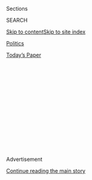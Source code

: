<div id="app">

<div>

<div>

<div>

<div class="NYTAppHideMasthead css-1q2w90k e1suatyy0">

<div class="section css-ui9rw0 e1suatyy2">

<div class="css-eph4ug er09x8g0">

<div class="css-6n7j50">

</div>

<span class="css-1dv1kvn">Sections</span>

<div class="css-10488qs">

<span class="css-1dv1kvn">SEARCH</span>

</div>

[Skip to content](#site-content)[Skip to site index](#site-index)

</div>

<div id="masthead-section-label" class="css-1wr3we4 eaxe0e00">

[Politics](https://www.nytimes.com/section/politics)

</div>

<div class="css-10698na e1huz5gh0">

</div>

</div>

<div id="masthead-bar-one" class="section hasLinks css-15hmgas e1csuq9d3">

<div class="css-uqyvli e1csuq9d0">

</div>

<div class="css-1uqjmks e1csuq9d1">

</div>

<div class="css-9e9ivx">

[](https://myaccount.nytimes.com/auth/login?response_type=cookie&client_id=vi)

</div>

<div class="css-1bvtpon e1csuq9d2">

[Today’s Paper](https://www.nytimes.com/section/todayspaper)

</div>

</div>

</div>

</div>

<div data-aria-hidden="false">

<div id="site-content" role="main">

<div>

<div class="css-1aor85t" style="opacity:0.000000001;z-index:-1;visibility:hidden">

<div class="css-1hqnpie">

<div class="css-epjblv">

<span class="css-17xtcya">[Politics](/section/politics)</span><span class="css-x15j1o">|</span><span class="css-fwqvlz">Viral
Photo Captures Power Dynamic Between Trump and Nancy Pelosi</span>

</div>

<div class="css-k008qs">

<div class="css-1iwv8en">

<span class="css-18z7m18"></span>

<div>

</div>

</div>

<span class="css-1n6z4y">https://nyti.ms/2qlYsXW</span>

<div class="css-1705lsu">

<div class="css-4xjgmj">

<div class="css-4skfbu" role="toolbar" data-aria-label="Social Media Share buttons, Save button, and Comments Panel with current comment count" data-testid="share-tools">

  - 
  - 
  - 
  - 
    
    <div class="css-6n7j50">
    
    </div>

  - 

</div>

</div>

</div>

</div>

</div>

</div>

<div id="NYT_TOP_BANNER_REGION" class="css-13pd83m">

</div>

<div id="top-wrapper" class="css-1sy8kpn">

<div id="top-slug" class="css-l9onyx">

Advertisement

</div>

[Continue reading the main story](#after-top)

<div class="ad top-wrapper" style="text-align:center;height:100%;display:block;min-height:250px">

<div id="top" class="place-ad" data-position="top" data-size-key="top">

</div>

</div>

<div id="after-top">

</div>

</div>

<div>

<div id="sponsor-wrapper" class="css-1hyfx7x">

<div id="sponsor-slug" class="css-19vbshk">

Supported by

</div>

[Continue reading the main story](#after-sponsor)

<div id="sponsor" class="ad sponsor-wrapper" style="text-align:center;height:100%;display:block">

</div>

<div id="after-sponsor">

</div>

</div>

<div class="css-186x18t">

</div>

<div class="css-1vkm6nb ehdk2mb0">

# Viral Photo Captures Power Dynamic Between Trump and Nancy Pelosi

</div>

President Trump tweeted a photograph meant to mock Ms. Pelosi, but it
soon went viral as the opposite: an iconic image capturing Washington’s
most powerful woman standing up to him.

<div class="css-18e8msd">

<div class="css-vp77d3 epjyd6m0">

<div class="css-hus3qt ey68jwv0" data-aria-hidden="true">

[![Sheryl Gay
Stolberg](https://static01.nyt.com/images/2018/11/26/multimedia/author-sheryl-gay-stolberg/author-sheryl-gay-stolberg-thumbLarge.png
"Sheryl Gay Stolberg")](https://www.nytimes.com/by/sheryl-gay-stolberg)

</div>

<div class="css-1baulvz">

By [<span class="css-1baulvz last-byline" itemprop="name">Sheryl Gay
Stolberg</span>](https://www.nytimes.com/by/sheryl-gay-stolberg)

</div>

</div>

  - 
    
    <div class="css-ld3wwf e16638kd2">
    
    Oct. 18, 2019
    
    </div>

  - 
    
    <div class="css-4xjgmj">
    
    <div class="css-d8bdto" role="toolbar" data-aria-label="Social Media Share buttons, Save button, and Comments Panel with current comment count" data-testid="share-tools">
    
      - 
      - 
      - 
      - 
        
        <div class="css-6n7j50">
        
        </div>
    
      - 
    
    </div>
    
    </div>

</div>

</div>

<div class="section meteredContent css-1r7ky0e" name="articleBody" itemprop="articleBody">

<div class="css-1fanzo5 StoryBodyCompanionColumn">

<div class="css-53u6y8">

WASHINGTON — When President Trump tweeted a photograph of Speaker Nancy
Pelosi rising to storm out of a meeting with him this week in the
Cabinet Room, he meant it as an insult, branding her “Nervous Nancy” and
saying she had had an “unhinged meltdown.”

But the photograph — which depicts Ms. Pelosi, 79, standing and wagging
her finger at a scowling Mr. Trump, 73, seated across the table —
quickly went viral for an entirely different reason, hailed by
progressives as the latest iconic image of Washington’s most powerful
woman telling an impetuous president exactly what is what.

Ms. Pelosi’s staff rushed to make the picture, which was taken by an
official White House photographer, the background of her Twitter
profile, as her fans posted it with glee, using hashtags like
\#PresidentPelosi and \#PelosiOwnsTrump.

</div>

</div>

<div class="css-nj25e3">

> Nervous Nancy's unhinged meltdown\!
> [pic.twitter.com/RDeUI7sfe7](https://t.co/RDeUI7sfe7)
> 
> — Donald J. Trump (@realDonaldTrump)
> [October 16, 2019](https://twitter.com/realDonaldTrump/status/1184597281808498688?ref_src=twsrc%5Etfw)

</div>

<div class="css-1fanzo5 StoryBodyCompanionColumn">

<div class="css-53u6y8">

</div>

</div>

<div class="css-cfo9c3">

</div>

<div class="css-1fanzo5 StoryBodyCompanionColumn">

<div class="css-53u6y8">

It is hardly the first time the fractured relationship between Ms.
Pelosi and Mr. Trump has best been captured on film.

First, there was the photograph of Ms. Pelosi in sunglasses and swinging
rust-colored coat, after she upbraided Mr. Trump in an Oval Office
meeting in December, even before she became speaker. Then there was Ms.
Pelosi’s sardonic clap at the president during his State of the Union
Address, in which she wore an arch expression that [her daughter later
said](https://twitter.com/sfpelosi/status/1093178767642488832?s=20) she
remembered from her teenage years, and summed up as, “Frankly she’s
disappointed that you thought this would work.”

Now comes a new classic image of Ms. Pelosi, at a long conference table
filled almost entirely with graying white men, lecturing the president
during a [contentious meeting on
Syria](https://www.nytimes.com/2019/10/16/us/politics/trump-pelosi-meeting.html)
as others look down uncomfortably, averting their gaze.

Like the others, it has ripped across the internet, in what Democrats
regard as a spectacular backfire that once again demonstrates that Mr.
Trump does not quite know how to deal with a woman who is his equal.

</div>

</div>

<div class="css-1fanzo5 StoryBodyCompanionColumn">

<div class="css-53u6y8">

By Ms. Pelosi’s account, the photo, taken Wednesday before she and other
Democrats walked out of the meeting, shows her confronting the president
over his decision to pull troops out of Syria, effectively abandoning
the Kurds, who have now turned to Russia for help. She wanted to know,
if the move was a favor to President Vladimir V. Putin of Russia, who is
seeking to strengthen his position there?

“I had concerns that all roads seemed to lead to Putin,” Ms. Pelosi told
reporters on Thursday.

</div>

</div>

<div class="css-79elbk" data-testid="photoviewer-wrapper">

<div class="css-z3e15g" data-testid="photoviewer-wrapper-hidden">

</div>

<div class="css-1a48zt4 ehw59r15" data-testid="photoviewer-children">

![<span class="css-16f3y1r e13ogyst0" data-aria-hidden="true">An image
of Ms. Pelosi clapping at Mr. Trump during the State of the Union went
viral in
February.</span><span class="css-cnj6d5 e1z0qqy90" itemprop="copyrightHolder"><span class="css-1ly73wi e1tej78p0">Credit...</span><span>Doug
Mills/The New York
Times</span></span>](https://static01.nyt.com/images/2019/10/18/us/politics/18dc-photo2/merlin_150244998_c392c1ee-8741-4d3c-84c4-e8add8acfd24-articleLarge.jpg?quality=75&auto=webp&disable=upscale)

</div>

</div>

<div class="css-1fanzo5 StoryBodyCompanionColumn">

<div class="css-53u6y8">

It was a stunning accusation of disloyalty, but the substance has all
but been lost in the hoopla around the body language between the two of
them, and the gender imbalance in the room. (For the record, a handful
of other women were in attendance, including Representative Liz Cheney,
the No. 3 House Republican, who is partly obscured by Ms. Pelosi’s
outstretched arm as she points to a glowering Mr. Trump.)

During the meeting, the president had insulted Ms. Pelosi, calling her a
“third-grade politician” (at least that was her account; the White House
later insisted he had said “third-rate”) and reacted with an angry taunt
when she turned to leave, saying, “Goodbye, see you at the polls\!”

Hours before he posted the photo, Ms. Pelosi had returned to the Capitol
and told the news media, “Now, we have to pray for his health, because
this was a very serious meltdown on the part of the president.”

Mr. Trump used the photo instead to hurl the very same accusation back
at Ms. Pelosi, as he often does when he is criticized, and his fellow
Republicans pointed to the image as evidence that Ms. Pelosi was being
disrespectful to the president. But Democrats saw something else: a
powerful woman schooling an impetuous man, or perhaps a mother scolding
a toddler — not to mention a fund-raising opportunity.

A group called Mad Dog PAC, which describes itself as a “high-impact,
high-visibility, nonviolent activities to help bring about the
impeachment and removal of Donald Trump,” is now selling coffee mugs
bearing the picture. “Celebrate Speaker Pelosi bringing it to the
toddler in chief with our new Pelosi Owns Trump ceramic coffee mug,” its
website declares.

</div>

</div>

<div class="css-1fanzo5 StoryBodyCompanionColumn">

<div class="css-53u6y8">

Emerge America, a political action committee devoted to electing
Democratic women, used the photo in an email fund-raising blast. “We’re
on a mission to put more women like Nancy in office and demand our seat
at the table, and we just set a goal to raise $5,000 in less than 24
hours,” said the missive, which tantalized recipients with the subject
line, “This photo of Nancy Pelosi.”

The New York Times generally does not publish what are known as handout
photographs — images of events from which news photographers were
excluded — which can be powerful pieces of propaganda, as Mr. Trump
apparently believed the picture of his confrontation with Ms. Pelosi to
be.

White House officials said Mr. Trump released the photo to expose Ms.
Pelosi as petulant and unwilling to have a calm discussion.

“While everyone else wanted to engage in a sincere dialogue with
military leaders, the picture clearly shows the speaker was in the
middle of an unhinged, uncontrollable meltdown,” said Hogan Gidley, the
deputy White House press secretary.

That is not what everyone saw. [Vogue
magazine](https://www.vogue.com/article/nancy-pelosi-donald-trump-white-house-photo-analyzed?verso=true)
invited three art experts to analyze the picture. “Some see Renaissance
influences; others, hints of Norman Rockwell,” the magazine wrote. “Have
you noticed the Benjamin Franklin bust in the background and the clock
on the mantle bisecting the frame?”

But no one is having as much fun with the photograph as Ms. Pelosi
herself. It now graces her Twitter and Facebook pages. And her staff
took particular delight in the fact that, because it was taken by a
White House photographer in a meeting closed to journalists, it would
never have become public had the president not released it himself.

“We would never have gotten that photo had he not tweeted it,” said Drew
Hammill, Ms. Pelosi’s spokesman. “It was a huge gift.”

Michael D. Shear contributed reporting.

</div>

</div>

<div>

</div>

</div>

<div>

</div>

<div>

</div>

<div>

</div>

<div>

<div id="bottom-wrapper" class="css-1ede5it">

<div id="bottom-slug" class="css-l9onyx">

Advertisement

</div>

[Continue reading the main story](#after-bottom)

<div id="bottom" class="ad bottom-wrapper" style="text-align:center;height:100%;display:block;min-height:90px">

</div>

<div id="after-bottom">

</div>

</div>

</div>

</div>

</div>

## Site Index

<div>

</div>

## Site Information Navigation

  - [© <span>2020</span> <span>The New York Times
    Company</span>](https://help.nytimes.com/hc/en-us/articles/115014792127-Copyright-notice)

<!-- end list -->

  - [NYTCo](https://www.nytco.com/)
  - [Contact
    Us](https://help.nytimes.com/hc/en-us/articles/115015385887-Contact-Us)
  - [Work with us](https://www.nytco.com/careers/)
  - [Advertise](https://nytmediakit.com/)
  - [T Brand Studio](http://www.tbrandstudio.com/)
  - [Your Ad
    Choices](https://www.nytimes.com/privacy/cookie-policy#how-do-i-manage-trackers)
  - [Privacy](https://www.nytimes.com/privacy)
  - [Terms of
    Service](https://help.nytimes.com/hc/en-us/articles/115014893428-Terms-of-service)
  - [Terms of
    Sale](https://help.nytimes.com/hc/en-us/articles/115014893968-Terms-of-sale)
  - [Site Map](https://spiderbites.nytimes.com)
  - [Help](https://help.nytimes.com/hc/en-us)
  - [Subscriptions](https://www.nytimes.com/subscription?campaignId=37WXW)

</div>

</div>

</div>

</div>
